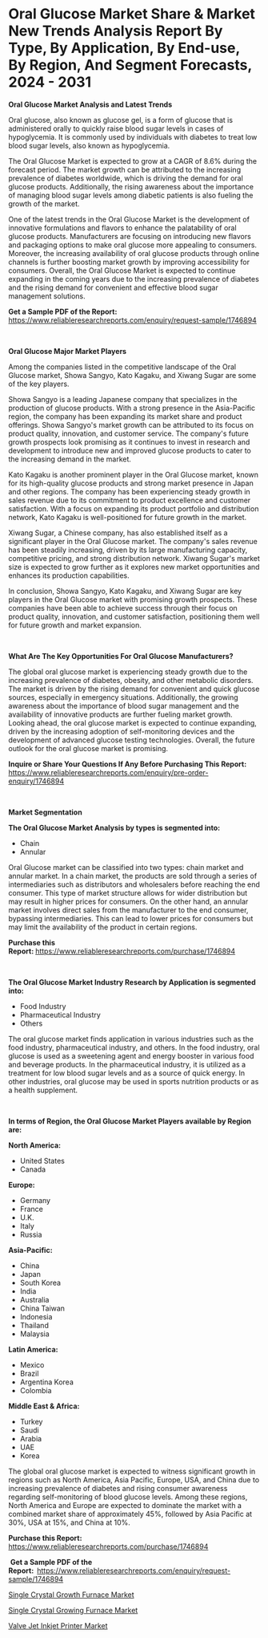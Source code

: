 <p><h1>Oral Glucose Market Share & Market New Trends Analysis Report By Type, By Application, By End-use, By Region, And Segment Forecasts, 2024 - 2031</h1></p><p><strong>Oral Glucose Market Analysis and Latest Trends</strong></p>
<p><p>Oral glucose, also known as glucose gel, is a form of glucose that is administered orally to quickly raise blood sugar levels in cases of hypoglycemia. It is commonly used by individuals with diabetes to treat low blood sugar levels, also known as hypoglycemia.</p><p>The Oral Glucose Market is expected to grow at a CAGR of 8.6% during the forecast period. The market growth can be attributed to the increasing prevalence of diabetes worldwide, which is driving the demand for oral glucose products. Additionally, the rising awareness about the importance of managing blood sugar levels among diabetic patients is also fueling the growth of the market.</p><p>One of the latest trends in the Oral Glucose Market is the development of innovative formulations and flavors to enhance the palatability of oral glucose products. Manufacturers are focusing on introducing new flavors and packaging options to make oral glucose more appealing to consumers. Moreover, the increasing availability of oral glucose products through online channels is further boosting market growth by improving accessibility for consumers. Overall, the Oral Glucose Market is expected to continue expanding in the coming years due to the increasing prevalence of diabetes and the rising demand for convenient and effective blood sugar management solutions.</p></p>
<p><strong>Get a Sample PDF of the Report:&nbsp;</strong> <a href="https://www.reliableresearchreports.com/enquiry/request-sample/1746894">https://www.reliableresearchreports.com/enquiry/request-sample/1746894</a></p>
<p>&nbsp;</p>
<p><strong>Oral Glucose Major Market Players</strong></p>
<p><p>Among the companies listed in the competitive landscape of the Oral Glucose market, Showa Sangyo, Kato Kagaku, and Xiwang Sugar are some of the key players.</p><p>Showa Sangyo is a leading Japanese company that specializes in the production of glucose products. With a strong presence in the Asia-Pacific region, the company has been expanding its market share and product offerings. Showa Sangyo's market growth can be attributed to its focus on product quality, innovation, and customer service. The company's future growth prospects look promising as it continues to invest in research and development to introduce new and improved glucose products to cater to the increasing demand in the market.</p><p>Kato Kagaku is another prominent player in the Oral Glucose market, known for its high-quality glucose products and strong market presence in Japan and other regions. The company has been experiencing steady growth in sales revenue due to its commitment to product excellence and customer satisfaction. With a focus on expanding its product portfolio and distribution network, Kato Kagaku is well-positioned for future growth in the market.</p><p>Xiwang Sugar, a Chinese company, has also established itself as a significant player in the Oral Glucose market. The company's sales revenue has been steadily increasing, driven by its large manufacturing capacity, competitive pricing, and strong distribution network. Xiwang Sugar's market size is expected to grow further as it explores new market opportunities and enhances its production capabilities.</p><p>In conclusion, Showa Sangyo, Kato Kagaku, and Xiwang Sugar are key players in the Oral Glucose market with promising growth prospects. These companies have been able to achieve success through their focus on product quality, innovation, and customer satisfaction, positioning them well for future growth and market expansion.</p></p>
<p>&nbsp;</p>
<p><strong>What Are The Key Opportunities For Oral Glucose Manufacturers?</strong></p>
<p><p>The global oral glucose market is experiencing steady growth due to the increasing prevalence of diabetes, obesity, and other metabolic disorders. The market is driven by the rising demand for convenient and quick glucose sources, especially in emergency situations. Additionally, the growing awareness about the importance of blood sugar management and the availability of innovative products are further fueling market growth. Looking ahead, the oral glucose market is expected to continue expanding, driven by the increasing adoption of self-monitoring devices and the development of advanced glucose testing technologies. Overall, the future outlook for the oral glucose market is promising.</p></p>
<p><strong>Inquire or Share Your Questions If Any Before Purchasing This Report:</strong> <a href="https://www.reliableresearchreports.com/enquiry/pre-order-enquiry/1746894">https://www.reliableresearchreports.com/enquiry/pre-order-enquiry/1746894</a></p>
<p>&nbsp;</p>
<p><strong>Market Segmentation</strong></p>
<p><strong>The Oral Glucose Market Analysis by types is segmented into:</strong></p>
<p><ul><li>Chain</li><li>Annular</li></ul></p>
<p><p>Oral Glucose market can be classified into two types: chain market and annular market. In a chain market, the products are sold through a series of intermediaries such as distributors and wholesalers before reaching the end consumer. This type of market structure allows for wider distribution but may result in higher prices for consumers. On the other hand, an annular market involves direct sales from the manufacturer to the end consumer, bypassing intermediaries. This can lead to lower prices for consumers but may limit the availability of the product in certain regions.</p></p>
<p><strong>Purchase this Report:&nbsp;</strong><a href="https://www.reliableresearchreports.com/purchase/1746894">https://www.reliableresearchreports.com/purchase/1746894</a></p>
<p>&nbsp;</p>
<p><strong>The Oral Glucose Market Industry Research by Application is segmented into:</strong></p>
<p><ul><li>Food Industry</li><li>Pharmaceutical Industry</li><li>Others</li></ul></p>
<p><p>The oral glucose market finds application in various industries such as the food industry, pharmaceutical industry, and others. In the food industry, oral glucose is used as a sweetening agent and energy booster in various food and beverage products. In the pharmaceutical industry, it is utilized as a treatment for low blood sugar levels and as a source of quick energy. In other industries, oral glucose may be used in sports nutrition products or as a health supplement.</p></p>
<p>&nbsp;</p>
<p><strong>In terms of Region, the Oral Glucose Market Players available by Region are:</strong></p>
<p>
    <p> <strong> North America: </strong>
        <ul>
            <li>United States</li>
            <li>Canada</li>
        </ul>
        </p> 
    <p> <strong> Europe: </strong>
        <ul>
            <li>Germany</li>
            <li>France</li>
            <li>U.K.</li>
            <li>Italy</li>
            <li>Russia</li>
        </ul>
        </p> 
    <p> <strong> Asia-Pacific: </strong>
        <ul>
            <li>China</li>
            <li>Japan</li>
            <li>South Korea</li>
            <li>India</li>
            <li>Australia</li>
            <li>China Taiwan</li>
            <li>Indonesia</li>
            <li>Thailand</li>
            <li>Malaysia</li>
        </ul>
        </p> 
    <p> <strong> Latin America: </strong>
        <ul>
            <li>Mexico</li>
            <li>Brazil</li>
            <li>Argentina Korea</li>
            <li>Colombia</li>
        </ul>
        </p> 
    <p> <strong> Middle East & Africa: </strong>
        <ul>
            <li>Turkey</li>
            <li>Saudi</li>
            <li>Arabia</li>
            <li>UAE</li>
            <li>Korea</li>
        </ul>
    </p>
    </p>
<p><p>The global oral glucose market is expected to witness significant growth in regions such as North America, Asia Pacific, Europe, USA, and China due to increasing prevalence of diabetes and rising consumer awareness regarding self-monitoring of blood glucose levels. Among these regions, North America and Europe are expected to dominate the market with a combined market share of approximately 45%, followed by Asia Pacific at 30%, USA at 15%, and China at 10%.</p></p>
<p><strong>Purchase this Report: </strong><a href="https://www.reliableresearchreports.com/purchase/1746894">https://www.reliableresearchreports.com/purchase/1746894</a></p>
<p>&nbsp;<strong>Get a Sample PDF of the Report:&nbsp;&nbsp;</strong><a href="https://www.reliableresearchreports.com/enquiry/request-sample/1746894">https://www.reliableresearchreports.com/enquiry/request-sample/1746894</a></p>
<p><strong></strong></p>
<p><p><a href="https://view.publitas.com/reportprime-1/single-crystal-growth-furnace-market-research-report-provides-thorough-industry-overview-which-offers-an-in-depth-analysis-of-product-trends-and-new-market-divisions/">Single Crystal Growth Furnace Market</a></p><p><a href="https://view.publitas.com/reportprime-1/single-crystal-growing-furnace-market-size-focuses-on-market-dynamics-in-depth-analysis-and-future-projections-of-its-market-forecasted-for-period-from-2023-to-2030/">Single Crystal Growing Furnace Market</a></p><p><a href="https://view.publitas.com/reportprime-1/valve-jet-inkjet-printer-market-size-growth-and-forecast-from-2023-2030/">Valve Jet Inkjet Printer Market</a></p></p>